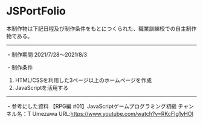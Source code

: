 # JSPortFolio
本制作物は下記日程及び制作条件をもとにつくられた、職業訓練校での自主制作物である。

---------------------------------------------------------------
・制作期間
2021/7/28～2021/8/3

・制作条件
1. HTML/CSSを利用した3ページ以上のホームページを作成
2. JavaScriptを活用する
---------------------------------------------------------------
・参考にした資料
【RPG編 #01】JavaScriptゲームプログラミング初級
チャンネル名：T Umezawa
URL:https://www.youtube.com/watch?v=RKcFIg1yHOI
